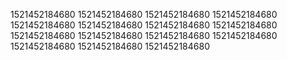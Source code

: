 1521452184680
1521452184680
1521452184680
1521452184680
1521452184680
1521452184680
1521452184680
1521452184680
1521452184680
1521452184680
1521452184680
1521452184680
1521452184680
1521452184680
1521452184680